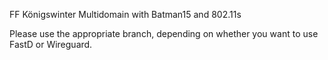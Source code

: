 FF Königswinter Multidomain with Batman15 and 802.11s

Please use the appropriate branch, depending on whether you want to use FastD or Wireguard.
